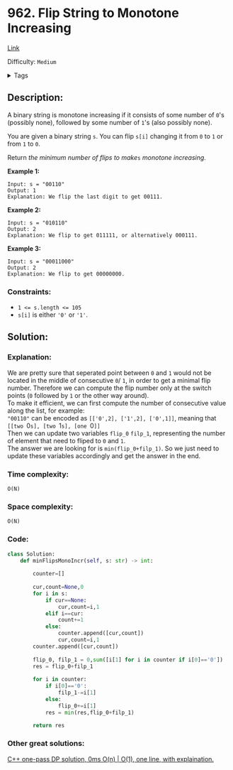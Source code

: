 # 962. Flip String to Monotone Increasing
[Link](https://leetcode.com/problems/flip-string-to-monotone-increasing/)

Difficulty: `Medium`

<details>
<summary> Tags</summary>

`String`, `Dynamic Programming`
</details>

## Description:  
A binary string is monotone increasing if it consists of some number of `0`'s
(possibly none), followed by some number of `1`'s (also possibly none).

You are given a binary string `s`. You can flip `s[i]` changing it from `0` to
`1` or from `1` to `0`.

Return _the minimum number of flips to make_`s` _monotone increasing_.



**Example 1:**

    
    
    Input: s = "00110"
    Output: 1
    Explanation: We flip the last digit to get 00111.
    

**Example 2:**

    
    
    Input: s = "010110"
    Output: 2
    Explanation: We flip to get 011111, or alternatively 000111.
    

**Example 3:**

    
    
    Input: s = "00011000"
    Output: 2
    Explanation: We flip to get 00000000.
    



### Constraints:

  * `1 <= s.length <= 105`
  * `s[i]` is either `'0'` or `'1'`.



## Solution:  


### Explanation:  

We are pretty sure that seperated point between `0` and `1` would not be located in the middle of consecutive `0`/ `1`,
in order to get a minimal flip number.
Therefore we can compute the flip number only at the switch points (`0` followed by `1` or the other way around).  
To make it efficient, we can first compute the number of consecutive value along the list, for example:  
`"00110"` can be encoded as `[['0',2], ['1',2], ['0',1]]`, meaning that `[[two `0`s], [two `1`s], [one `0`]]`  
Then we can update two variables `flip_0` `filp_1`, representing the number of element that need to fliped to `0` and `1`.  
The answer we are looking for is `min(flip_0+filp_1)`.
So we just need to update these variables accordingly and get the answer in the end.


### Time complexity:  
`O(N)`  


### Space complexity:  
`O(N)`  


### Code:  
```python
class Solution:
    def minFlipsMonoIncr(self, s: str) -> int:
        
        counter=[]
        
        cur,count=None,0
        for i in s:
            if cur==None:
                cur,count=i,1
            elif i==cur:
                count+=1
            else:
                counter.append([cur,count])
                cur,count=i,1
        counter.append([cur,count])
        
        flip_0, filp_1 = 0,sum([i[1] for i in counter if i[0]=='0'])
        res = flip_0+filp_1
        
        for i in counter:
            if i[0]=='0':
                filp_1-=i[1]
            else:
                flip_0+=i[1]
            res = min(res,flip_0+filp_1)

        return res
```


### Other great solutions:
[C++ one-pass DP solution, 0ms O(n) | O(1), one line, with explaination.](https://leetcode.com/problems/flip-string-to-monotone-increasing/discuss/189751/C%2B%2B-one-pass-DP-solution-0ms-O(n)-or-O(1)-one-line-with-explaination.)
